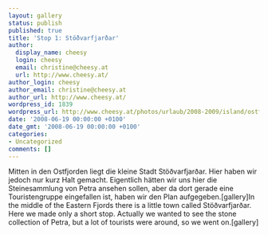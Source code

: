 ```yaml
---
layout: gallery
status: publish
published: true
title: 'Stop 1: Stöðvarfjarðar'
author:
  display_name: cheesy
  login: cheesy
  email: christine@cheesy.at
  url: http://www.cheesy.at/
author_login: cheesy
author_email: christine@cheesy.at
author_url: http://www.cheesy.at/
wordpress_id: 1839
wordpress_url: http://www.cheesy.at/photos/urlaub/2008-2009/island/ostfjorde/stoedvarfjardar/
date: '2008-06-19 00:00:00 +0100'
date_gmt: '2008-06-19 00:00:00 +0100'
categories:
- Uncategorized
comments: []
---
```

<!--:de-->Mitten in den Ostfjorden liegt die kleine Stadt Stöðvarfjarðar. Hier haben wir jedoch nur kurz Halt gemacht. Eigentlich hätten wir uns hier die Steinesammlung von Petra ansehen sollen, aber da dort gerade eine Touristengruppe eingefallen ist, haben wir den Plan aufgegeben.[gallery]<!--:--><!--:en-->In the middle of the Eastern Fjords there is a little town called Stöðvarfjarðar. Here we made only a short stop. Actually we wanted to see the stone collection of Petra, but a lot of tourists were around, so we went on.[gallery]<!--:-->
